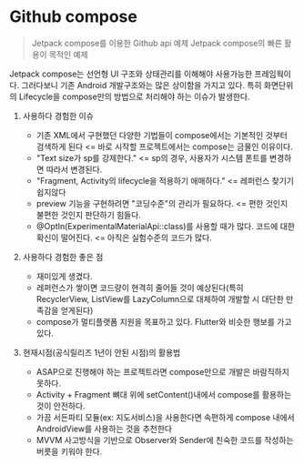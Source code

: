 # Github compose
> Jetpack compose를 이용한 Github api 예제
> Jetpack compose의 빠른 활용이 목적인 예제

Jetpack compose는 선언형 UI 구조와 상태관리를 이해해야 사용가능한 프레임웍이다. 그러다보니 기존 Android 개발구조와는 많은 상이함을 가지고 있다. 특히 화면단위의 Lifecycle을 compose만의 방법으로 처리해야 하는 이슈가 발생한다.


1. 사용하다 경험한 이슈
   - 기존 XML에서 구현했던 다양한 기법들이 compose에서는 기본적인 것부터 검색하게 된다 <= 바로 시작할 프로젝트에서는 compose는 금물인 이유이다.
   - "Text size가 sp를 강제한다." <= sp의 경우, 사용자가 시스템 폰트를 변경하면 따라서 변경된다.
   - "Fragment, Activity의 lifecycle을 적용하기 애매하다." <= 레퍼런스 찾기기 쉽지않다
   - preview 기능을 구현하려면 "코딩수준"의 관리가 필요하다. <= 편한 것인지 불편한 것인지 판단하기 힘들다.
   - @OptIn(ExperimentalMaterialApi::class)를 사용할 때가 많다. 코드에 대한 확신이 떨어진다.  <= 아직은 실험수준의 코드가 많다.

2. 사용하다 경험한 좋은 점
   - 재미있게 생겼다.
   - 레퍼런스가 쌓이면 코드량이 현격히 줄어들 것이 예상된다(특히  RecyclerView, ListView를 LazyColumn으로 대체하여 개발할 시 대단한 만족감을 얻게된다)
   - compose가 멀티플랫폼 지원을 목표하고 있다. Flutter와 비슷한 행보를 가고 있다.

3. 현재시점(공식릴리즈 1년이 안된 시점)의 활용법
   - ASAP으로 진행해야 하는 프로젝트라면 compose만으로 개발은 바람직하지 못하다.
   - Activity + Fragment 뼈대 위에 setContent()내에서 compose를 활용하는 것이 안전하다.
   - 가끔 서든파티 모듈(ex: 지도서비스)을 사용한다면 속편하게 compose 내에서 AndroidView를 사용하는 것을 추천한다
   - MVVM 사고방식을 기반으로 Observer와 Sender에 친숙한 코드를 작성하는 버릇을 키워야 한다.
